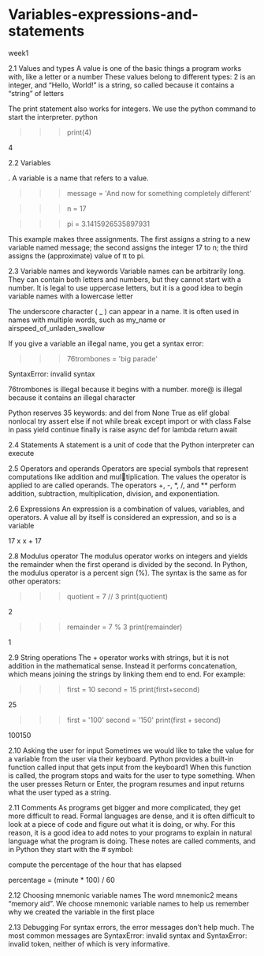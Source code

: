 # Variables-expressions-and-statements
week1

2.1 Values and types
A value is one of the basic things a program works with, like a letter or a number
These values belong to different types: 2 is an integer, and “Hello, World!” is a
string, so called because it contains a “string” of letters

The print statement also works for integers. We use the python command to start
the interpreter.
python

>>> print(4)

4

2.2 Variables

. A variable is a name that refers to a value.
>>> message = 'And now for something completely different'

>>> n = 17


>>> pi = 3.1415926535897931


This example makes three assignments. The first assigns a string to a new variable
named message; the second assigns the integer 17 to n; the third assigns the
(approximate) value of π to pi.

2.3 Variable names and keywords
Variable names can be arbitrarily long. They can contain both letters and numbers,
but they cannot start with a number. It is legal to use uppercase letters, but it is
a good idea to begin variable names with a lowercase letter

The underscore character ( _ ) can appear in a name. It is often used in names with
multiple words, such as my_name or airspeed_of_unladen_swallow

If you give a variable an illegal name, you get a syntax error:
>>> 76trombones = 'big parade'


SyntaxError: invalid syntax

76trombones is illegal because it begins with a number. more@ is illegal because
it contains an illegal character

Python reserves 35 keywords:
and del from None True
as elif global nonlocal try
assert else if not while
break except import or with
class False in pass yield
continue finally is raise async
def for lambda return await

2.4 Statements
A statement is a unit of code that the Python interpreter can execute

2.5 Operators and operands
Operators are special symbols that represent computations like addition and multiplication. The values the operator is applied to are called operands.
The operators +, -, *, /, and ** perform addition, subtraction, multiplication,
division, and exponentiation.

2.6 Expressions
An expression is a combination of values, variables, and operators. A value all by
itself is considered an expression, and so is a variable

17
x
x + 17

2.8 Modulus operator
The modulus operator works on integers and yields the remainder when the first
operand is divided by the second. In Python, the modulus operator is a percent
sign (%). The syntax is the same as for other operators:

>>> quotient = 7 // 3
>>> print(quotient)

2

>>> remainder = 7 % 3
>>> print(remainder)

1

2.9 String operations
The + operator works with strings, but it is not addition in the mathematical sense.
Instead it performs concatenation, which means joining the strings by linking them
end to end. For example:

>>> first = 10
>>> second = 15
>>> print(first+second)

25

>>> first = '100'
>>> second = '150'
>>> print(first + second)

100150

2.10 Asking the user for input
Sometimes we would like to take the value for a variable from the user via their
keyboard. Python provides a built-in function called input that gets input from
the keyboard1
 When this function is called, the program stops and waits for the
user to type something. When the user presses Return or Enter, the program
resumes and input returns what the user typed as a string.


2.11 Comments
As programs get bigger and more complicated, they get more difficult to read.
Formal languages are dense, and it is often difficult to look at a piece of code and
figure out what it is doing, or why.
For this reason, it is a good idea to add notes to your programs to explain in
natural language what the program is doing. These notes are called comments,
and in Python they start with the # symbol:

compute the percentage of the hour that has elapsed

percentage = (minute * 100) / 60

2.12 Choosing mnemonic variable names
The word
mnemonic2 means “memory aid”. We choose mnemonic variable names to help us
remember why we created the variable in the first place

2.13 Debugging
For syntax errors, the error messages don’t help much. The most common messages
are SyntaxError: invalid syntax and SyntaxError: invalid token, neither
of which is very informative.

